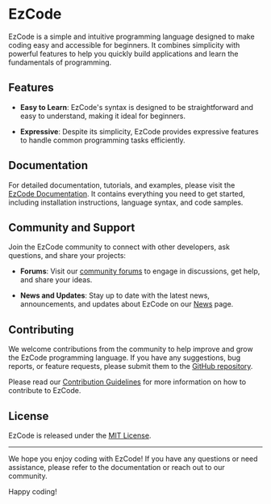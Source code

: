 # EzCode

EzCode is a simple and intuitive programming language designed to make coding easy and accessible for beginners. It combines simplicity with powerful features to help you quickly build applications and learn the fundamentals of programming.

## Features

- **Easy to Learn**: EzCode's syntax is designed to be straightforward and easy to understand, making it ideal for beginners.

- **Expressive**: Despite its simplicity, EzCode provides expressive features to handle common programming tasks efficiently.

## Documentation

For detailed documentation, tutorials, and examples, please visit the [EzCode Documentation](https://ez-code.web.app). It contains everything you need to get started, including installation instructions, language syntax, and code samples.

## Community and Support

Join the EzCode community to connect with other developers, ask questions, and share your projects:

- **Forums**: Visit our [community forums](https://ez-code.web.app/forums) to engage in discussions, get help, and share your ideas.

- **News and Updates**: Stay up to date with the latest news, announcements, and updates about EzCode on our [News](https://ez-code.web.app/news) page.

## Contributing

We welcome contributions from the community to help improve and grow the EzCode programming language. If you have any suggestions, bug reports, or feature requests, please submit them to the [GitHub repository](https://github.com/your-username/ezcode).

Please read our [Contribution Guidelines](CONTRIBUTING.md) for more information on how to contribute to EzCode.

## License

EzCode is released under the [MIT License](LICENSE.txt).

---

We hope you enjoy coding with EzCode! If you have any questions or need assistance, please refer to the documentation or reach out to our community.

Happy coding!
